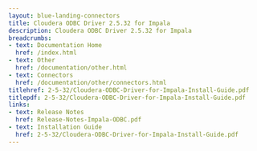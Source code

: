 ```yaml
---
layout: blue-landing-connectors
title: Cloudera ODBC Driver 2.5.32 for Impala
description: Cloudera ODBC Driver 2.5.32 for Impala
breadcrumbs:
- text: Documentation Home
  href: /index.html
- text: Other
  href: /documentation/other.html
- text: Connectors
  href: /documentation/other/connectors.html
titlehref: 2-5-32/Cloudera-ODBC-Driver-for-Impala-Install-Guide.pdf
titlepdf: 2-5-32/Cloudera-ODBC-Driver-for-Impala-Install-Guide.pdf
links:
- text: Release Notes
  href: Release-Notes-Impala-ODBC.pdf
- text: Installation Guide
  href: 2-5-32/Cloudera-ODBC-Driver-for-Impala-Install-Guide.pdf
---
```

